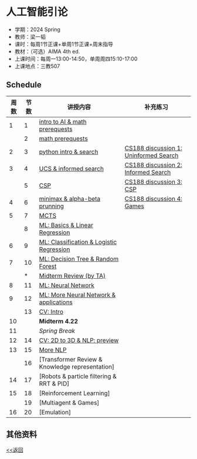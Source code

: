 # 人工智能引论

* 学期：2024 Spring
* 教师：梁一韬
* 课时：每周1节正课+单周1节正课+周末指导
* 教材：（可选）AIMA 4th ed.
* 上课时间：每周一13:00-14:50，单周周四15:10-17:00
* 上课地点：三教507

## Schedule

| 周数 |节数| 讲授内容 | 补充练习 |
| ---- |----| -------- | -------- |
|1|1|[intro to AI & math prerequests](/courses/ai/lec1)||
||2|[math prerequests](https://calvinxiaocao.github.io/courses/ai/lec2.html)||
|2|3|[python intro & search](https://calvinxiaocao.github.io/courses/ai/lec3.html)|[CS188 discussion 1: Uninformed Search](https://inst.eecs.berkeley.edu/~cs188/fa23/)|
|3|4|[UCS & informed search](https://calvinxiaocao.github.io/courses/ai/lec4.html)|[CS188 discussion 2: Informed Search](https://inst.eecs.berkeley.edu/~cs188/fa23/)|
||5|[CSP](https://calvinxiaocao.github.io/courses/ai/lec5.html)|[CS188 discussion 3: CSP](https://inst.eecs.berkeley.edu/~cs188/fa23/)|
|4|6|[minimax & alpha-beta prunning](https://calvinxiaocao.github.io/courses/ai/lec6.html)|[CS188 discussion 4: Games](https://inst.eecs.berkeley.edu/~cs188/fa23/)|
|5|7|[MCTS](https://calvinxiaocao.github.io/courses/ai/lec7.html)||
||8|[ML: Basics & Linear Regression](https://calvinxiaocao.github.io/courses/ai/lec8.html)||
|6|9|[ML: Classification & Logistic Regression](https://calvinxiaocao.github.io/courses/ai/lec9.html)||
|7|10|[ML: Decision Tree & Random Forest](https://calvinxiaocao.github.io/courses/ai/lec10.html)||
||*|[Midterm Review (by TA)](https://calvinxiaocao.github.io/courses/ai/review1.html)||
|8|11|[ML: Neural Network](https://calvinxiaocao.github.io/courses/ai/lec11.html)||
|9|12|[ML: More Neural Network & applications](https://calvinxiaocao.github.io/courses/ai/lec12.html)||
||13|[CV: Intro](https://calvinxiaocao.github.io/courses/ai/lec13.html)||
|10||**Midterm 4.22**||
|11||*Spring Break*||
|12|14|[CV: 2D to 3D & NLP: preview](https://calvinxiaocao.github.io/courses/ai/lec14.html)||
|13|15|[More NLP](https://calvinxiaocao.github.io/courses/ai/lec15.html)||
||16|[Transformer Review & Knowledge representation]||
|14|17|[Robots & particle filtering & RRT & PID]||
|15|18|[Reinforcement Learning]||
||19|[Multiagent & Games]||
|16|20|[Emulation]||


## 其他资料

[<<返回](university_courses)